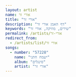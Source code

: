 ```yaml
---
layout: artist
name: אורי זר
title: "אורי זר"
description: "דף האמן אורי זר"
keywords: "שירים, מוזיקה, אורי זר"
permalink: /artists/אורי-זר
redirect_from:
  - /artists/list/אורי זר
songs:
  - number: "57228"
    name: "ישמח חתני"
    album: "סינגלים"
    artist: "אורי זר"
---
```

